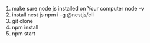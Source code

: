 1. make sure node js installed on Your computer
    node -v
2. install nest js
    npm i -g @nestjs/cli
3. git clone 
4. npm install
5. npm start